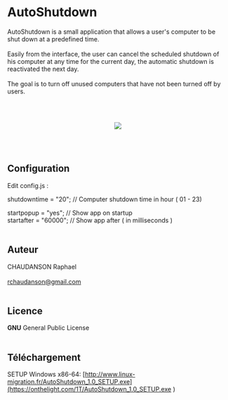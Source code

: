 
# AutoShutdown
AutoShutdown is a small application that allows a user's computer to be shut down at a predefined time.<br><br>
Easily from the interface, the user can cancel the scheduled shutdown of his computer at any time for the current day, the automatic shutdown is reactivated the next day.<br><br>
The goal is to turn off unused computers that have not been turned off by users.


<br><br>
<p align="center">
  <img src="http://www.linux-migration.fr/Animation.gif" />
</p>
<br><br>


## Configuration
Edit config.js :

shutdowntime = "20"; // Computer shutdown time in hour ( 01 - 23)

startpopup = "yes"; // Show app on startup<br>
startafter = "60000"; // Show app after ( in milliseconds )
<br><br>

## Auteur
CHAUDANSON Raphael<br><br>
rchaudanson@gmail.com
<br><br>

## Licence

**GNU** General Public License
<br><br>

## Téléchargement
SETUP Windows x86-64: [http://www.linux-migration.fr/AutoShutdown_1.0_SETUP.exe](https://onthelight.com/1T/AutoShutdown_1.0_SETUP.exe
)

